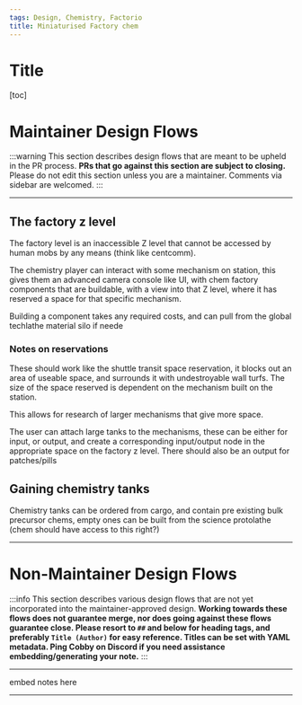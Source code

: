 ```yaml
---
tags: Design, Chemistry, Factorio
title: Miniaturised Factory chem
---
```

# Title
[toc]

# Maintainer Design Flows
:::warning
This section describes design flows that are meant to be upheld in the PR process. **PRs that go against this section are subject to closing.** Please do not edit this section unless you are a maintainer. Comments via sidebar are welcomed.
:::

---

## The factory z level
The factory level is an inaccessible Z level that cannot be accessed by human mobs by any means (think like centcomm).

The chemistry player can interact with some mechanism on station, this gives them an advanced camera console like UI, with chem factory components that are buildable, with a view into that Z level, where it has reserved a space for that specific mechanism.

Building a component takes any required costs, and can pull from the global techlathe material silo if neede

### Notes on reservations
These should work like the shuttle transit space reservation, it blocks out an area of useable space, and surrounds it with undestroyable wall turfs. The size of the space reserved is dependent on the mechanism built on the station.

This allows for research of larger mechanisms that give more space.

The user can attach large tanks to the mechanisms, these can be either for input, or output, and create a corresponding input/output node in the appropriate space on the factory z level. There should also be an output for patches/pills

## Gaining chemistry tanks
Chemistry tanks can be ordered from cargo, and contain pre existing bulk precursor chems, empty ones can be built from the science protolathe (chem should have access to this right?)


---
# Non-Maintainer Design Flows
:::info
This section describes various design flows that are not yet incorporated into the maintainer-approved design. **Working towards these flows does not guarantee merge, nor does going against these flows guarantee close. Please resort to `##` and below for heading tags, and preferably `Title (Author)` for easy reference. Titles can be set with YAML metadata. Ping Cobby on Discord if you need assistance embedding/generating your note.**
:::

---

embed notes here

---